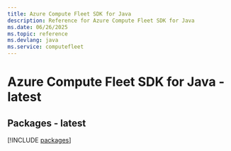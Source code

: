 ```yaml
---
title: Azure Compute Fleet SDK for Java
description: Reference for Azure Compute Fleet SDK for Java
ms.date: 06/26/2025
ms.topic: reference
ms.devlang: java
ms.service: computefleet
---
```

# Azure Compute Fleet SDK for Java - latest
## Packages - latest
[!INCLUDE [packages](compute-fleet-index.md)]